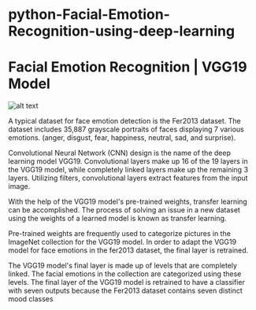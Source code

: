 # python-Facial-Emotion-Recognition-using-deep-learning
# Facial Emotion Recognition | VGG19 Model
![alt text](https://res.cloudinary.com/dzd2k9k9a/image/upload/v1683172419/FER-2013-sample-images-for-facial-emotion-recognition_uz3k4f.jpg)

A typical dataset for face emotion detection is the Fer2013 dataset. The dataset includes 35,887 grayscale portraits of faces displaying 7 various emotions. 
(anger, disgust, fear, happiness, neutral, sad, and surprise).

Convolutional Neural Network (CNN) design is the name of the deep learning model VGG19. Convolutional layers make up 16 of the 19 layers in the VGG19 model,
while completely linked layers make up the remaining 3 layers. Utilizing filters, convolutional layers extract features from the input image.

With the help of the VGG19 model's pre-trained weights, transfer learning can be accomplished. 
The process of solving an issue in a new dataset using the weights of a learned model is known as transfer learning.

Pre-trained weights are frequently used to categorize pictures in the ImageNet collection for the VGG19 model. 
In order to adapt the VGG19 model for face emotions in the fer2013 dataset, the final layer is retrained.

The VGG19 model's final layer is made up of levels that are completely linked. 
The facial emotions in the collection are categorized using these levels.
The final layer of the VGG19 model is retrained to have a classifier with seven outputs because the Fer2013 dataset contains seven distinct mood classes
